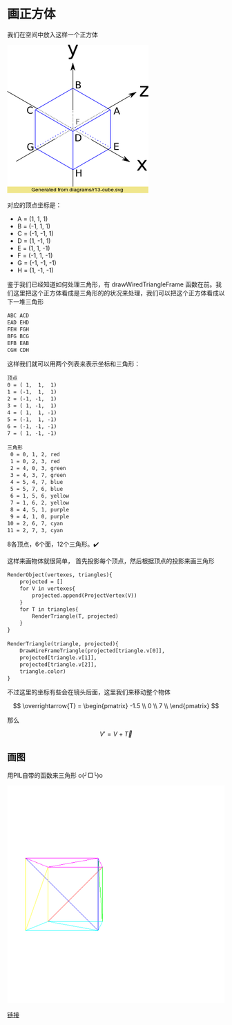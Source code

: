 # 画正方体


我们在空间中放入这样一个正方体

![](images/r13-cube.png)


对应的顶点坐标是：

- A = (1, 1, 1)
- B = (-1, 1, 1)
- C = (-1, -1, 1)
- D = (1, -1, 1)
- E = (1, 1, -1)
- F = (-1, 1, -1)
- G = (-1, -1, -1)
- H = (1, -1, -1)
 
鉴于我们已经知道如何处理三角形，有 drawWiredTriangleFrame 函数在前。我们这里把这个正方体看成是三角形的的状况来处理，我们可以把这个正方体看成以下一堆三角形

```
ABC ACD
EAD EHD
FEH FGH
BFG BCG
EFB EAB
CGH CDH
```

这样我们就可以用两个列表来表示坐标和三角形：

```
顶点
0 = ( 1,  1,  1)
1 = (-1,  1,  1)
2 = (-1, -1,  1)
3 = ( 1, -1,  1)
4 = ( 1,  1, -1)
5 = (-1,  1, -1)
6 = (-1, -1, -1)
7 = ( 1, -1, -1)

三角形
 0 = 0, 1, 2, red
 1 = 0, 2, 3, red
 2 = 4, 0, 3, green
 3 = 4, 3, 7, green
 4 = 5, 4, 7, blue
 5 = 5, 7, 6, blue
 6 = 1, 5, 6, yellow
 7 = 1, 6, 2, yellow
 8 = 4, 5, 1, purple
 9 = 4, 1, 0, purple
10 = 2, 6, 7, cyan
11 = 2, 7, 3, cyan
```

8各顶点，6个面，12个三角形。✔️


这样来画物体就很简单， 首先投影每个顶点，然后根据顶点的投影来画三角形

```
RenderObject(vertexes, triangles){
	projected = []
	for V in vertexes{
		projected.append(ProjectVertex(V))
	}
	for T in triangles{
		RenderTriangle(T, projected)
	}
}

RenderTriangle(triangle, projected){
	DrawWireFrameTriangle(projected[triangle.v[0]],
	projected[triangle.v[1]],
	projected[triangle.v[2]],
	triangle.color)
}
```

不过这里的坐标有些会在镜头后面，这里我们来移动整个物体

$$
 \overrightarrow{T} = \begin{pmatrix}
  -1.5  \\
  0 \\
  7 \\ 
 \end{pmatrix}
$$


那么

$$
V' = V + \overrightarrow{T} 
$$


## 画图

用PIL自带的函数来三角形 o(╯□╰)o


![](images/raster05.png)


[链接](code/raster05.py)


